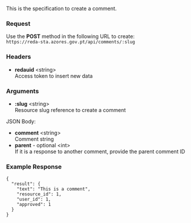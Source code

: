 This is the specification to create a comment.

### Request

Use the **POST** method in the following URL to create:  
`https://reda-sta.azores.gov.pt/api/comments/:slug`

<!-- Use the **PUT** method in the following URL to update:  
`https://reda-sta.azores.gov.pt/api/comments/:slug` -->

### Headers

* **redauid** &lt;string&gt;  
   Access token to insert new data

### Arguments

* **:slug** &lt;string&gt;  
   Resource slug reference to create a comment

JSON Body:  

* **comment** &lt;string&gt;  
   Comment string
* **parent** - optional &lt;int&gt;  
   If it is a response to another comment, provide the parent comment ID

### Example Response

```
{
  "result": {
    "text": "This is a comment",
    "resource_id": 1,
    "user_id": 1,
    "approved": 1
  }
}
```